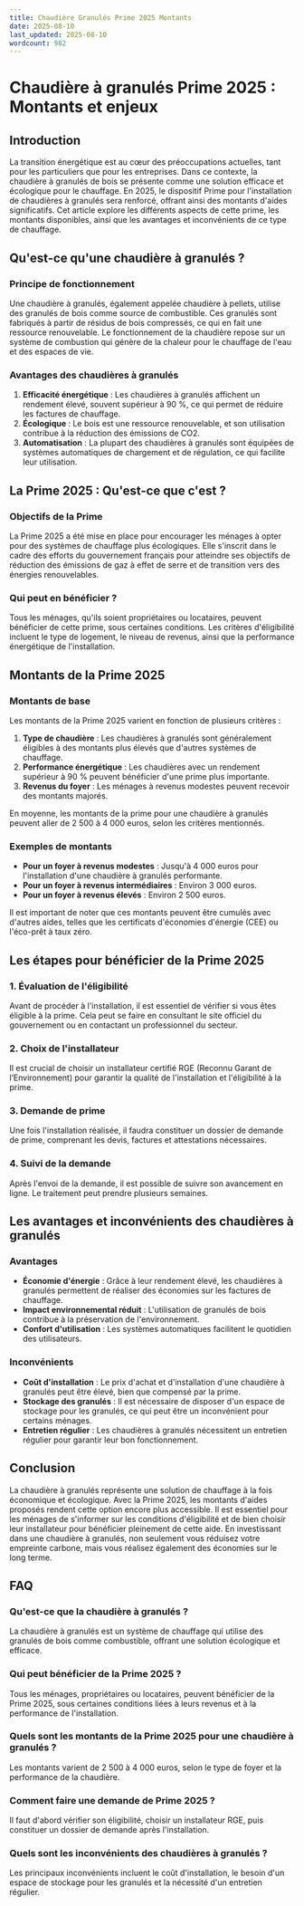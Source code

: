 ```yaml
---
title: Chaudière Granulés Prime 2025 Montants
date: 2025-08-10
last_updated: 2025-08-10
wordcount: 982
---
```


# Chaudière à granulés Prime 2025 : Montants et enjeux

## Introduction

La transition énergétique est au cœur des préoccupations actuelles, tant pour les particuliers que pour les entreprises. Dans ce contexte, la chaudière à granulés de bois se présente comme une solution efficace et écologique pour le chauffage. En 2025, le dispositif Prime pour l'installation de chaudières à granulés sera renforcé, offrant ainsi des montants d'aides significatifs. Cet article explore les différents aspects de cette prime, les montants disponibles, ainsi que les avantages et inconvénients de ce type de chauffage.

## Qu'est-ce qu'une chaudière à granulés ?

### Principe de fonctionnement

Une chaudière à granulés, également appelée chaudière à pellets, utilise des granulés de bois comme source de combustible. Ces granulés sont fabriqués à partir de résidus de bois compressés, ce qui en fait une ressource renouvelable. Le fonctionnement de la chaudière repose sur un système de combustion qui génère de la chaleur pour le chauffage de l'eau et des espaces de vie.

### Avantages des chaudières à granulés

1. **Efficacité énergétique** : Les chaudières à granulés affichent un rendement élevé, souvent supérieur à 90 %, ce qui permet de réduire les factures de chauffage.
2. **Écologique** : Le bois est une ressource renouvelable, et son utilisation contribue à la réduction des émissions de CO2.
3. **Automatisation** : La plupart des chaudières à granulés sont équipées de systèmes automatiques de chargement et de régulation, ce qui facilite leur utilisation.

## La Prime 2025 : Qu'est-ce que c'est ?

### Objectifs de la Prime

La Prime 2025 a été mise en place pour encourager les ménages à opter pour des systèmes de chauffage plus écologiques. Elle s'inscrit dans le cadre des efforts du gouvernement français pour atteindre ses objectifs de réduction des émissions de gaz à effet de serre et de transition vers des énergies renouvelables.

### Qui peut en bénéficier ?

Tous les ménages, qu'ils soient propriétaires ou locataires, peuvent bénéficier de cette prime, sous certaines conditions. Les critères d'éligibilité incluent le type de logement, le niveau de revenus, ainsi que la performance énergétique de l'installation.

## Montants de la Prime 2025

### Montants de base

Les montants de la Prime 2025 varient en fonction de plusieurs critères :

1. **Type de chaudière** : Les chaudières à granulés sont généralement éligibles à des montants plus élevés que d'autres systèmes de chauffage.
2. **Performance énergétique** : Les chaudières avec un rendement supérieur à 90 % peuvent bénéficier d'une prime plus importante.
3. **Revenus du foyer** : Les ménages à revenus modestes peuvent recevoir des montants majorés.

En moyenne, les montants de la prime pour une chaudière à granulés peuvent aller de 2 500 à 4 000 euros, selon les critères mentionnés.

### Exemples de montants

- **Pour un foyer à revenus modestes** : Jusqu'à 4 000 euros pour l'installation d'une chaudière à granulés performante.
- **Pour un foyer à revenus intermédiaires** : Environ 3 000 euros.
- **Pour un foyer à revenus élevés** : Environ 2 500 euros.

Il est important de noter que ces montants peuvent être cumulés avec d'autres aides, telles que les certificats d'économies d'énergie (CEE) ou l'éco-prêt à taux zéro.

## Les étapes pour bénéficier de la Prime 2025

### 1. Évaluation de l'éligibilité

Avant de procéder à l'installation, il est essentiel de vérifier si vous êtes éligible à la prime. Cela peut se faire en consultant le site officiel du gouvernement ou en contactant un professionnel du secteur.

### 2. Choix de l'installateur

Il est crucial de choisir un installateur certifié RGE (Reconnu Garant de l’Environnement) pour garantir la qualité de l'installation et l'éligibilité à la prime.

### 3. Demande de prime

Une fois l'installation réalisée, il faudra constituer un dossier de demande de prime, comprenant les devis, factures et attestations nécessaires.

### 4. Suivi de la demande

Après l'envoi de la demande, il est possible de suivre son avancement en ligne. Le traitement peut prendre plusieurs semaines.

## Les avantages et inconvénients des chaudières à granulés

### Avantages

- **Économie d'énergie** : Grâce à leur rendement élevé, les chaudières à granulés permettent de réaliser des économies sur les factures de chauffage.
- **Impact environnemental réduit** : L'utilisation de granulés de bois contribue à la préservation de l'environnement.
- **Confort d'utilisation** : Les systèmes automatiques facilitent le quotidien des utilisateurs.

### Inconvénients

- **Coût d'installation** : Le prix d'achat et d'installation d'une chaudière à granulés peut être élevé, bien que compensé par la prime.
- **Stockage des granulés** : Il est nécessaire de disposer d'un espace de stockage pour les granulés, ce qui peut être un inconvénient pour certains ménages.
- **Entretien régulier** : Les chaudières à granulés nécessitent un entretien régulier pour garantir leur bon fonctionnement.

## Conclusion

La chaudière à granulés représente une solution de chauffage à la fois économique et écologique. Avec la Prime 2025, les montants d'aides proposés rendent cette option encore plus accessible. Il est essentiel pour les ménages de s'informer sur les conditions d'éligibilité et de bien choisir leur installateur pour bénéficier pleinement de cette aide. En investissant dans une chaudière à granulés, non seulement vous réduisez votre empreinte carbone, mais vous réalisez également des économies sur le long terme.

## FAQ

### Qu'est-ce que la chaudière à granulés ?

La chaudière à granulés est un système de chauffage qui utilise des granulés de bois comme combustible, offrant une solution écologique et efficace.

### Qui peut bénéficier de la Prime 2025 ?

Tous les ménages, propriétaires ou locataires, peuvent bénéficier de la Prime 2025, sous certaines conditions liées à leurs revenus et à la performance de l'installation.

### Quels sont les montants de la Prime 2025 pour une chaudière à granulés ?

Les montants varient de 2 500 à 4 000 euros, selon le type de foyer et la performance de la chaudière.

### Comment faire une demande de Prime 2025 ?

Il faut d'abord vérifier son éligibilité, choisir un installateur RGE, puis constituer un dossier de demande après l'installation.

### Quels sont les inconvénients des chaudières à granulés ?

Les principaux inconvénients incluent le coût d'installation, le besoin d'un espace de stockage pour les granulés et la nécessité d'un entretien régulier.